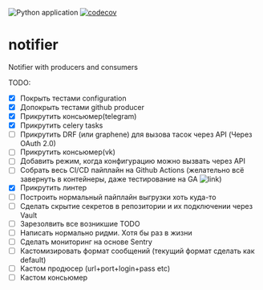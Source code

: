 ![Python application](https://github.com/HagasSaan/notifier/workflows/Python%20application/badge.svg)
[![codecov](https://codecov.io/gh/HagasSaan/notifier/branch/master/graph/badge.svg)](https://codecov.io/gh/HagasSaan/notifier)

# notifier
Notifier with producers and consumers


TODO:
- [x] Покрыть тестами configuration
- [x] Допокрыть тестами github producer
- [x] Прикрутить консьюмер(telegram)
- [x] Прикрутить celery tasks
- [ ] Прикрутить DRF (или graphene) для вызова тасок через API (Через OAuth 2.0)
- [ ] Прикрутить консьюмер(vk)
- [ ] Добавить режим, когда конфигурацию можно вызвать через API
- [ ] Собрать весь CI/CD пайплайн на Github Actions (желательно всё завернуть в контейнеры, даже тестирование на GA ![link](https://github.community/t/how-to-use-docker-compose-with-github-actions/16850/3))
- [x] Прикрутить линтер
- [ ] Построить нормальный пайплайн выгрузки хоть куда-то
- [ ] Сделать скрытие секретов в репозитории и их подключении через Vault
- [ ] Зарезолвить все возникшие TODO
- [ ] Написать нормально ридми. Хотя бы раз в жизни
- [ ] Сделать мониторинг на основе Sentry
- [ ] Кастомизировать формат сообщений (текущий формат сделать как default)
- [ ] Кастом продюсер (url+port+login+pass etc)
- [ ] Кастом консьюмер